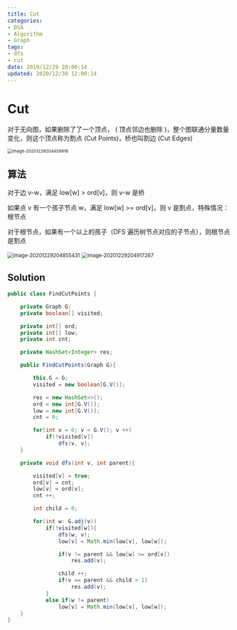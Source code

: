 ```yaml
---
title: Cut
categories:
- DSA
- Algorithm
- Graph
tags:
- dfs
- cut
date: 2019/12/29 20:00:14
updated: 2020/12/30 12:00:14
---
```




# Cut

对于无向图，如果删除了了一个顶点， ( 顶点邻边也删除 )，整个图联通分量数量变化，则这个顶点称为割点  (Cut Points)，桥也叫割边  (Cut Edges)

<img src="https://gitee.com/gaoyi-ai/image-bed/raw/master/images/image-20201229204459918.png" alt="image-20201229204459918" style="zoom:67%;" />

## 算法

对于边  v-w，满足  low[w] > ord[v]，则  v-w  是桥

如果点  v  有一个孩子节点  w，满足  low[w] >= ord[v]，则  v  是割点，特殊情况：根节点

对于根节点，如果有一个以上的孩子（DFS 遍历树节点对应的子节点），则根节点是割点

<img src="https://gitee.com/gaoyi-ai/image-bed/raw/master/images/image-20201229204855431.png" alt="image-20201229204855431" style="zoom:80%;" />

<img src="https://gitee.com/gaoyi-ai/image-bed/raw/master/images/image-20201229204917267.png" alt="image-20201229204917267" style="zoom:80%;" />

## Solution

```java
public class FindCutPoints {

    private Graph G;
    private boolean[] visited;

    private int[] ord;
    private int[] low;
    private int cnt;

    private HashSet<Integer> res;

    public FindCutPoints(Graph G){

        this.G = G;
        visited = new boolean[G.V()];

        res = new HashSet<>();
        ord = new int[G.V()];
        low = new int[G.V()];
        cnt = 0;

        for(int v = 0; v < G.V(); v ++)
            if(!visited[v])
                dfs(v, v);
    }

    private void dfs(int v, int parent){

        visited[v] = true;
        ord[v] = cnt;
        low[v] = ord[v];
        cnt ++;

        int child = 0;

        for(int w: G.adj(v))
            if(!visited[w]){
                dfs(w, v);
                low[v] = Math.min(low[v], low[w]);

                if(v != parent && low[w] >= ord[v])
                    res.add(v);

                child ++;
                if(v == parent && child > 1)
                    res.add(v);
            }
            else if(w != parent)
                low[v] = Math.min(low[v], low[w]);
    }
}
```

